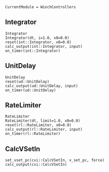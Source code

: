 ```@meta
CurrentModule = WinchControllers
```
## Integrator
```@docs
Integrator
Integrator(dt, i=1.0, x0=0.0)
reset(int::Integrator, x0=0.0)
calc_output(int::Integrator, input)
on_timer(int::Integrator)
```

## UnitDelay
```@docs
UnitDelay
reset(ud::UnitDelay)
calc_output(ud::UnitDelay, input)
on_timer(ud::UnitDelay)
```

## RateLimiter
```@docs
RateLimiter
RateLimiter(dt, limit=1.0, x0=0.0)
reset(rl::RateLimiter, x0=0.0)
calc_output(rl::RateLimiter, input)
on_timer(rl::RateLimiter)
```

## CalcVSetIn
```@docs
set_vset_pc(cvi::CalcVSetIn, v_set_pc, force)
calc_output(cvi::CalcVSetIn)
```